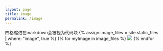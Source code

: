 ```yaml
---
layout: page
title: image
permalink: /image
---
```


四格缩进在markdown会被视为代码块
{% assign image_files = site.static_files | where: "image", true %}
{% for myImage in image_files %}
<img src="{{ myImage.path }}">
{% endfor  %}
